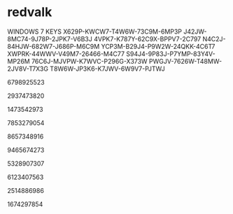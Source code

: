 # redvalk

WINDOWS 7 KEYS
X629P-KWCW7-T4W6W-73C9M-6MP3P
J42JW-8MC74-9J78P-2JPK7-V6B3J
4VPK7-K787Y-62C9X-BPPV7-2C797
N4C2J-84HJW-682W7-J686P-M6C9M
YCP3M-B29J4-P9W2W-24QKK-4C6T7
XWPRK-44WWV-V49M7-26466-M4C77
S94J4-9P83J-P7YMP-83Y4V-MP26M
76C6J-MJVPW-K7WVC-P296G-X373W
PWGJV-7626W-T48MW-2JV8V-T7X3G
T8W6W-JP3K6-K7JWV-6W9V7-PJTWJ

6798925523

2937473820

1473542973

7853279054

8657348916

9465674273

5328907307

6123407563

2514886986

1674297854
